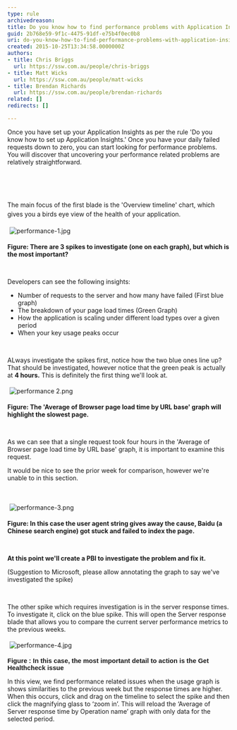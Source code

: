 ```yaml
---
type: rule
archivedreason: 
title: Do you know how to find performance problems with Application Insights?
guid: 2b768e59-9f1c-4475-91df-e75b4f0ec0b8
uri: do-you-know-how-to-find-performance-problems-with-application-insights
created: 2015-10-25T13:34:58.0000000Z
authors:
- title: Chris Briggs
  url: https://ssw.com.au/people/chris-briggs
- title: Matt Wicks
  url: https://ssw.com.au/people/matt-wicks
- title: Brendan Richards
  url: https://ssw.com.au/people/brendan-richards
related: []
redirects: []

---
```



<p>​​Once you have set up your Application Insights as per the rule 'Do you know how to set up Application Insights.' Once you have your daily failed requests down to zero, you can start looking for performance problems. You will discover that uncovering your performance related problems are relatively straightforward.<br>&#160;<br></p>
<br><excerpt class='endintro'></excerpt><br>
<p>​<span style="line-height&#58;20.8px;">The main focus of the first blade is the 'Overview timeline' chart, which gives you a birds eye view of the health of your application.​</span><span style="line-height&#58;20.8px;">​</span></p><p><img src="/PublishingImages/performance-1.jpg" alt="performance-1.jpg" style="margin&#58;5px;" /><br></p><p><strong>Figure&#58; </strong><strong>There are </strong><strong>3 spikes to investigate (one on each graph), but which is the most important?</strong><br></p><p><br></p><p>Developers can see the following insights&#58; </p><ul><li>Number of requests to the server and how many have failed (First blue graph)</li><li>The breakdown of your page load times (Green Graph)</li><li>How the application is scaling under different load types over a given period</li><li>When your key usage peaks occur</li></ul><p>&#160;</p><p>ALways investigate the spikes first, notice how the two blue ones line up? That should be investigated, however notice that the green peak is actually at <strong>4 hours.</strong> This is definitely the first thing we'll look at.</p><p><img src="/PublishingImages/performance%202.png" alt="performance 2.png" style="margin&#58;5px;" /><br></p><p><strong>Figure&#58; The 'Average of Browser page load time by URL base' graph will highlight the slowest page.</strong></p><p><br></p><p>As we can see that a single request took four hours in the 'Average of Browser page load time by URL base' graph, it is important to examine this request.</p><p>It would be nice to see the prior week for comparison, however we're unable to in this section.</p><p><br></p><p><img src="/PublishingImages/performance-3.png" alt="performance-3.png" style="margin&#58;5px;" /><br></p><p><strong>Figure&#58; In this case the user agent string gives away the cause, Baidu (a Chinese search engine) got stuck and failed to index the page.</strong></p><p><strong>&#160;</strong></p><p><strong>At this point we'll create a PBI to investigate the problem and fix it.</strong></p><p>(Suggestion to Microsoft, please allow annotating the graph to say we've investigated the spike)</p><p>&#160;</p><p>The other spike which requires investigation is in the server response times. To investigate it, click on the blue spike. This will open the Server response blade that allows you to compare the current server performance metrics to the previous weeks.&#160;</p><p><img src="/PublishingImages/performance-4.jpg" alt="performance-4.jpg" style="margin&#58;5px;" /><br></p><p><strong><span style="font-size&#58;11pt;font-family&#58;calibri, sans-serif;">Figure &#58; In this case, the most important detail to
action is the Get Healthcheck issue</span></strong><br></p><p>In this view, we find performance related issues when the usage graph is shows similarities to the previous week but the response times are higher. When this occurs, click and drag on the timeline to select the spike and then click the magnifying glass to ‘zoom in’. This will reload the ‘Average of Server response time by Operation name’ graph with only data for the selected period.​<br></p>


